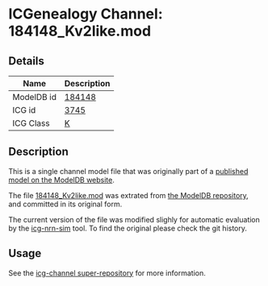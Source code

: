 # ICGenealogy Channel: 184148\_Kv2like.mod

## Details

Name | Description
---- | -----------
ModelDB id | [184148](http://senselab.med.yale.edu/ModelDB/ShowModel.cshtml?model=184148)
ICG id | [3745](http://icg.neurotheory.ox.ac.uk/channels/1/3745)
ICG Class | [K](http://icg.neurotheory.ox.ac.uk/channels/1)

## Description

This is a single channel model file that was originally part of a [published model on the ModelDB website](http://senselab.med.yale.edu/mModelDB/ShowModel.cshtml?model=184148).


The file [184148\_Kv2like.mod](184148_Kv2like.mod) was extrated from [the ModelDB repository](http://senselab.med.yale.edu/ModelDB/ShowModel.cshtml?model=184148), and committed in its original form.

The current version of the file was modified slighly for automatic evaluation by the [icg-nrn-sim](https://github.com/icgenealogy/icg-nrn-sim) tool. To find the original please check the git history.


## Usage

See the [icg-channel super-repository](https://github.com/icgenealogy/icg-channels) for more information.